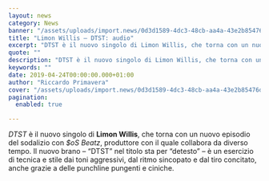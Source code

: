 ```yaml
---
layout: news
category: News
banner: "/assets/uploads/import.news/0d3d1589-4dc3-48cb-aa4a-43e2b85476d3-1024x1024.jpg"
title: "Limon Willis – DTST: audio"
excerpt: "DTST è il nuovo singolo di Limon Willis, che torna con un nuovo episodio del sodalizio con $oS Beatz, produttore con il quale collabora da diverso tempo. Il nuovo brano – “DTST” nel titolo sta per “detesto” – è un esercizio di tecnica e stile dai toni aggressivi, dal ritmo sincopato e dal tiro concitato, [&hellip"
quote: ""
description: "DTST è il nuovo singolo di Limon Willis, che torna con un nuovo episodio del sodalizio con $oS Beatz, produttore con il quale collabora da diverso tempo. Il nuovo brano – “DTST” nel titolo sta per “detesto” – è un esercizio di tecnica e stile dai toni aggressivi, dal ritmo sincopato e dal tiro concitato, [&hellip"
keywords: ""
date: 2019-04-24T00:00:00.000+01:00
author: "Riccardo Primavera"
cover: "/assets/uploads/import.news/0d3d1589-4dc3-48cb-aa4a-43e2b85476d3-1024x1024.jpg"
pagination:
  enabled: true

---
```


_DTST_ è il nuovo singolo di **Limon Willis**, che torna con un nuovo episodio del sodalizio con _$oS Beatz_, produttore con il quale collabora da diverso tempo. Il nuovo brano – “DTST” nel titolo sta per “detesto” – è un esercizio di tecnica e stile dai toni aggressivi, dal ritmo sincopato e dal tiro concitato, anche grazie a delle punchline pungenti e ciniche.